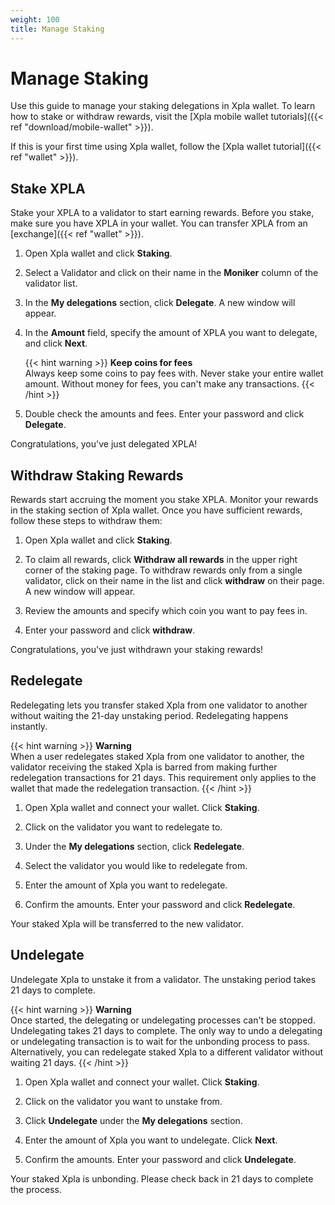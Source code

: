 ```yaml
---
weight: 100
title: Manage Staking
---
```


# Manage Staking

Use this guide to manage your staking delegations in Xpla wallet. To learn how to stake or withdraw rewards, visit the [Xpla mobile wallet tutorials]({{< ref "download/mobile-wallet" >}}).  

If this is your first time using Xpla wallet, follow the [Xpla wallet tutorial]({{< ref "wallet" >}}).

## Stake XPLA

Stake your XPLA to a validator to start earning rewards. Before you stake, make sure you have XPLA in your wallet. You can transfer XPLA from an [exchange]({{< ref "wallet" >}}).

1. Open Xpla wallet and click **Staking**.

2. Select a Validator and click on their name in the **Moniker** column of the validator list.

3. In the **My delegations** section, click **Delegate**. A new window will appear.

4. In the **Amount** field, specify the amount of XPLA you want to delegate, and click **Next**.

   {{< hint warning >}}
   **Keep coins for fees**  
   Always keep some coins to pay fees with. Never stake your entire wallet amount. Without money for fees, you can't make any transactions.
   {{< /hint >}}

5. Double check the amounts and fees. Enter your password and click **Delegate**.

Congratulations, you've just delegated XPLA!

## Withdraw Staking Rewards

Rewards start accruing the moment you stake XPLA. Monitor your rewards in the staking section of Xpla wallet. Once you have sufficient rewards, follow these steps to withdraw them:

1. Open Xpla wallet and click **Staking**.

2. To claim all rewards, click **Withdraw all rewards** in the upper right corner of the staking page. To withdraw rewards only from a single validator, click on their name in the list and click **withdraw** on their page.  A new window will appear.

3. Review the amounts and specify which coin you want to pay fees in.

4. Enter your password and click **withdraw**.

Congratulations, you've just withdrawn your staking rewards!

## Redelegate

Redelegating lets you transfer staked Xpla from one validator to another without waiting the 21-day unstaking period. Redelegating happens instantly.

{{< hint warning >}}
**Warning**  
When a user redelegates staked Xpla from one validator to another, the validator receiving the staked Xpla is barred from making further redelegation transactions for 21 days. This requirement only applies to the wallet that made the redelegation transaction.
{{< /hint >}}

1. Open Xpla wallet and connect your wallet. Click **Staking**.

2. Click on the validator you want to redelegate to.

3. Under the **My delegations** section, click **Redelegate**.

4. Select the validator you would like to redelegate from.

5. Enter the amount of Xpla you want to redelegate.

6. Confirm the amounts. Enter your password and click **Redelegate**.

Your staked Xpla will be transferred to the new validator.

## Undelegate

Undelegate Xpla to unstake it from a validator. The unstaking period takes 21 days to complete.

{{< hint warning >}}
**Warning**  
Once started, the delegating or undelegating processes can't be stopped.
Undelegating takes 21 days to complete. The only way to undo a delegating or undelegating transaction is to wait for the unbonding process to pass. Alternatively, you can redelegate staked Xpla to a different validator without waiting 21 days.
{{< /hint >}}

1. Open Xpla wallet and connect your wallet. Click **Staking**.

2. Click on the validator you want to unstake from.

3. Click **Undelegate** under the **My delegations** section.

4. Enter the amount of Xpla you want to undelegate. Click **Next**.

4. Confirm the amounts. Enter your password and click **Undelegate**.

Your staked Xpla is unbonding. Please check back in 21 days to complete the process.
